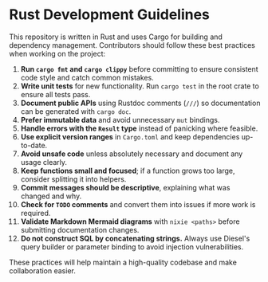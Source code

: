 # Rust Development Guidelines

This repository is written in Rust and uses Cargo for building and dependency management. Contributors should follow these best practices when working on the project:

1. **Run `cargo fmt` and `cargo clippy`** before committing to ensure consistent code style and catch common mistakes.
2. **Write unit tests** for new functionality. Run `cargo test` in the root crate to ensure all tests pass.
3. **Document public APIs** using Rustdoc comments (`///`) so documentation can be generated with `cargo doc`.
4. **Prefer immutable data** and avoid unnecessary `mut` bindings.
5. **Handle errors with the `Result` type** instead of panicking where feasible.
6. **Use explicit version ranges** in `Cargo.toml` and keep dependencies up-to-date.
7. **Avoid unsafe code** unless absolutely necessary and document any usage clearly.
8. **Keep functions small and focused**; if a function grows too large, consider splitting it into helpers.
9. **Commit messages should be descriptive**, explaining what was changed and why.
10. **Check for `TODO` comments** and convert them into issues if more work is required.
11. **Validate Markdown Mermaid diagrams** with `nixie <paths>` before submitting documentation changes.
12. **Do not construct SQL by concatenating strings.** Always use Diesel's query builder or parameter binding to avoid injection vulnerabilities.

These practices will help maintain a high-quality codebase and make collaboration easier.

